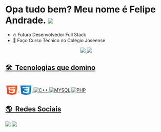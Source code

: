 <h1> Opa tudo bem? Meu nome é Felipe Andrade. <img src="https://raw.githubusercontent.com/kaueMarques/kaueMarques/master/hi.gif" width="30px"></h1>

- 🔥 Futuro Desenvolvedor Full Stack
- 🔭 Faço Curso Técnico no Colégio Joseense

<div align="center">
  <a href="https://github.com/felip1208">
  <img height="180em" src="https://github-readme-stats.vercel.app/api?username=felip1208&show_icons=true&theme=chartreuse-dark&include_all_commits=true&count_private=true"/>
  <img height="180em" src="https://github-readme-stats.vercel.app/api/top-langs/?username=felip1208&layout=compact&langs_count=7&theme=chartreuse-dark"/>
</div>
  
  ## 🛠 &nbsp;Tecnologias que domino
  
<div style="display: inline_block"><br>
  <img align="center" alt="HTML" height="30" width="40" src="https://raw.githubusercontent.com/devicons/devicon/master/icons/html5/html5-original.svg">
  <img align="center" alt="CSS" height="30" width="40" src="https://raw.githubusercontent.com/devicons/devicon/master/icons/css3/css3-original.svg">
  <img align="center" alt="C++" height="30" width="40" src="https://cdn.jsdelivr.net/gh/devicons/devicon/icons/cplusplus/cplusplus-original.svg" />
  <img align="center" alt="MYSQL" height="30" width="40" src="https://cdn.jsdelivr.net/gh/devicons/devicon/icons/mysql/mysql-original-wordmark.svg" />
  <img align="center" alt="PHP" height="30" width="40" src="https://cdn.jsdelivr.net/gh/devicons/devicon/icons/php/php-original.svg" />
</div>
  
  ## 🌎 &nbsp;Redes Sociais
 
<div> 
  <a href="https://instagram.com/eu_felipe.17" target="_blank"><img src="https://img.shields.io/badge/-Instagram-%23E4405F?style=for-the-badge&logo=instagram&logoColor=white" target="_blank"></a>
  <a href="https://www.linkedin.com/in/felipe-andrade-5950a8239//" target="_blank"><img src="https://img.shields.io/badge/-LinkedIn-%230077B5?style=for-the-badge&logo=linkedin&logoColor=white" target="_blank"></a> 
</div>

